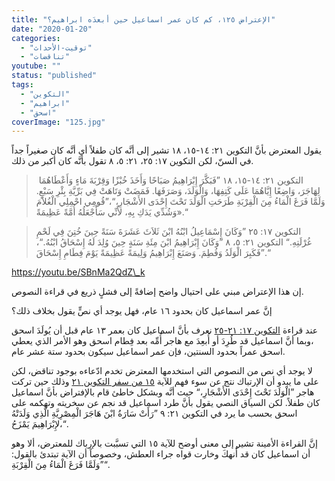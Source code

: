 ```yaml
---
title: "الإعتراض ١٢٥، كم كان عمر اسماعيل حين أبعدَه ابراهيم؟"
date: "2020-01-20"
categories: 
  - "توقيت-الأحداث"
  - "تناقضات"
youtube: ""
status: "published"
tags: 
  - "التكوين"
  - "ابراهيم"
  - "اسحق"
coverImage: "125.jpg"
---
```


يقول المعترض بأنَّ التكوين ٢١: ١٤-١٥، ١٨ تشير إلى أنَّه كان طفلاً أي أنَّه كان صغيراً جداً في السنّ، لكن التكوين ١٧: ٢٥، ٢١: ٥، ٨ تقول بأنَّه كان أكبر من ذلك.

>  التكوين ٢١: ١٤-١٥، ١٨ ”فَبَكَّرَ إِبْرَاهِيمُ صَبَاحًا وَأَخَذَ خُبْزًا وَقِرْبَةَ مَاءٍ وَأَعْطَاهُمَا لِهَاجَرَ، وَاضِعًا إِيَّاهُمَا عَلَى كَتِفِهَا، وَالْوَلَدَ، وَصَرَفَهَا. فَمَضَتْ وَتَاهَتْ فِي بَرِّيَّةِ بِئْرِ سَبْعٍ. وَلَمَّا فَرَغَ الْمَاءُ مِنَ الْقِرْبَةِ طَرَحَتِ الْوَلَدَ تَحْتَ إِحْدَى الأَشْجَارِ،“،”قُومِي احْمِلِي الْغُلاَمَ وَشُدِّي يَدَكِ بِهِ، لأَنِّي سَأَجْعَلُهُ أُمَّةً عَظِيمَةً».“

> التكوين ١٧: ٢٥ ”وَكَانَ إِسْمَاعِيلُ ابْنُهُ ابْنَ ثَلاَثَ عَشَرَةَ سَنَةً حِينَ خُتِنَ فِي لَحْمِ غُرْلَتِهِ.“ التكوين ٢١: ٥، ٨ ”وَكَانَ إِبْرَاهِيمُ ابْنَ مِئَةِ سَنَةٍ حِينَ وُلِدَ لَهُ إِسْحَاقُ ابْنُهُ.“، ”فَكَبِرَ الْوَلَدُ وَفُطِمَ. وَصَنَعَ إِبْرَاهِيمُ وَلِيمَةً عَظِيمَةً يَوْمَ فِطَامِ إِسْحَاقَ.“

https://youtu.be/SBnMa2QdZ\_k

إن هذا الإعتراض مبني على احتيال واضح إضافةً إلى فشلٍ ذريع في قراءة النصوص. 

إنَّ عمر اسماعيل كان بحدود ١٦ عام، فهل يوجد أي نصٍّ يقول بخلاف ذلك؟ 

عند قراءة [التكوين ١٧: ٢١-٢٥](https://biblia.com/books/ar-vandyke/Ge17.21-25) نعرف بأنَّ اسماعيل كان بعمر ١٣ عام قبل أن يُولَدَ اسحق ،وبما أنَّ اسماعيل قد طُرِدَ أو أُبعِدَ مع هاجر أُمِّه بعد فِطام اسحق وهو الأمر الذي يعطي اسحق عمراً بحدود السنتين، فإن عمر اسماعيل سيكون بحدود ستة عشر عام. 

لا يوجد أي نص من النصوص التي استخدمها المعترض تخدم ادّعاءه بوجود تناقض، لكن على ما يبدو أن الإرتباك نتج عن سوء فهم للآية [١٥ من سفر التكوين ٢١](https://biblia.com/books/ar-vandyke/Ge21.15) وذلك حين تركت هاجر ”الْوَلَدَ تَحْتَ إِحْدَى الأَشْجَارِ،“ حيث أنَّه وبشكل خاطئ قام بالإفتراض بأنَّ اسماعيل كان طفلاً. لكن السياق النصي يقول بأنَّ طرد اسماعيل قد نجم عن سخريته وتهكمه على اسحق بحسب ما يرد في التكوين ٢١: ٩ ”رَأَتْ سَارَةُ ابْنَ هَاجَرَ الْمِصْرِيَّةِ الَّذِي وَلَدَتْهُ لإِبْرَاهِيمَ يَمْزَحُ،“.

إنَّ القراءة الأمينة تشير إلى معنى أوضح للآية ١٥ التي تسبَّبت بالإرباك للمعترض، ألا وهو أن اسماعيل كان قد أُنهكَ وخارت قواه جراء العطش، وخصوصاً أن الآية تبتدئ بالقول: ”وَلَمَّا فَرَغَ الْمَاءُ مِنَ الْقِرْبَةِ“.
